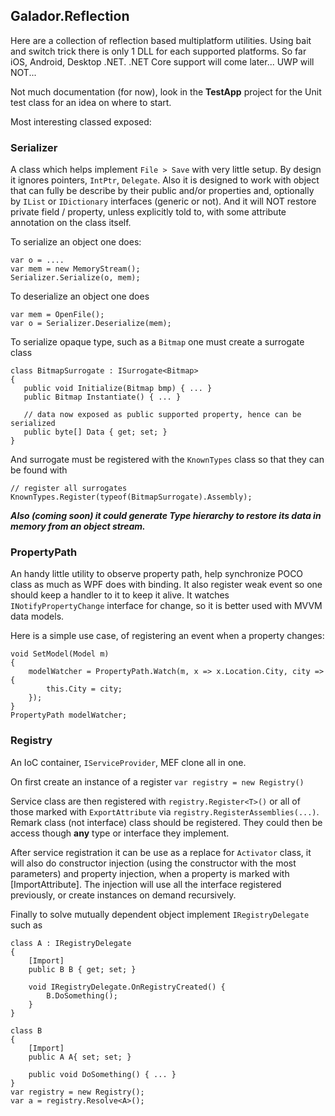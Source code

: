 ## Galador.Reflection

Here are a collection of reflection based multiplatform utilities.
Using bait and switch trick there is only 1 DLL for each supported platforms. So far iOS, Android, Desktop .NET. 
.NET Core support will come later...
UWP will NOT...

Not much documentation (for now), look in the **TestApp** project for the Unit test class for an idea on where to start.

Most interesting classed exposed:

### Serializer
A class which helps implement `File > Save` with very little setup. 
By design it ignores pointers, `IntPtr`, `Delegate`. Also it is designed to work with object that can fully be describe by their public and/or properties and, optionally by `IList` or `IDictionary` interfaces (generic or not).
And it will NOT restore private field / property, unless explicitly told to, with some attribute annotation on the class itself.

To serialize an object one does:

    var o = ....
    var mem = new MemoryStream();
    Serializer.Serialize(o, mem);

To deserialize an object one does

    var mem = OpenFile();
    var o = Serializer.Deserialize(mem);

To serialize opaque type, such as a `Bitmap` one must create a surrogate class

    class BitmapSurrogate : ISurrogate<Bitmap>
    {
       public void Initialize(Bitmap bmp) { ... }
       public Bitmap Instantiate() { ... }

       // data now exposed as public supported property, hence can be serialized
       public byte[] Data { get; set; }
    }

And surrogate must be registered with the `KnownTypes` class so that they can be found with

    // register all surrogates
    KnownTypes.Register(typeof(BitmapSurrogate).Assembly); 


***Also (coming soon) it could generate Type hierarchy to restore its data in memory from an object stream.***


### PropertyPath
An handy little utility to observe property path, help synchronize POCO class as much as  WPF does with binding.
It also register weak event so one should keep a handler to it to keep it alive.
It watches `INotifyPropertyChange` interface for change, so it is better used with MVVM data models.

Here is a simple use case, of registering an event when a property changes:

    void SetModel(Model m)
    {
        modelWatcher = PropertyPath.Watch(m, x => x.Location.City, city => {
            this.City = city;
        });
    }
    PropertyPath modelWatcher;


### Registry
An IoC container, `IServiceProvider`, MEF clone all in one.

On first create an instance of a register `var registry = new Registry()`

Service class are then registered with `registry.Register<T>()` or all of those marked with `ExportAttribute` via `registry.RegisterAssemblies(...)`.
Remark class (not interface) class should be registered. They could then be access though **any** type or interface they implement.

After service registration it can be use as a replace for `Activator` class, 
it will also do constructor injection (using the constructor with the most parameters) 
and property injection, when a property is marked with [ImportAttribute]. 
The injection will use all the interface registered previously, or create instances on demand recursively.

Finally to solve mutually dependent object implement `IRegistryDelegate` such as

    class A : IRegistryDelegate
    {
        [Import]
        public B B { get; set; }

        void IRegistryDelegate.OnRegistryCreated() {
            B.DoSomething();
        }
    }

    class B
    {
        [Import]
        public A A{ set; set; }

        public void DoSomething() { ... }
    }
    var registry = new Registry();
    var a = registry.Resolve<A>();